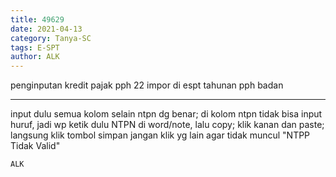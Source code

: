 ```yaml
---
title: 49629
date: 2021-04-13
category: Tanya-SC
tags: E-SPT
author: ALK
---
```


penginputan kredit pajak pph 22 impor di espt tahunan pph badan

---

input dulu semua kolom selain ntpn dg benar; di kolom ntpn tidak bisa input huruf, jadi wp ketik dulu NTPN di word/note, lalu copy; klik kanan dan paste; langsung klik tombol simpan jangan klik yg lain agar tidak muncul "NTPP Tidak Valid"

`ALK`
